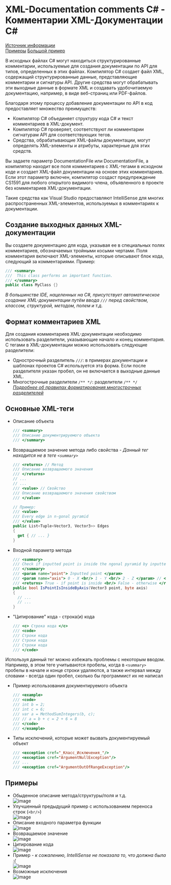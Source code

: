 # XML-Documentation comments C# - Комментарии XML-Документации C#

[Источник информации](https://learn.microsoft.com/ru-ru/dotnet/csharp/language-reference/xmldoc/)  
[Примеры](https://learn.microsoft.com/en-sg/dotnet/csharp/language-reference/xmldoc/recommended-tags#example)
[Большой пример](https://learn.microsoft.com/en-us/dotnet/csharp/language-reference/xmldoc/examples)

В исходных файлах C# могут находиться структурированные комментарии, используемые для создания документации по API для типов, определенных в этих файлах. Компилятор C# создает файл XML, содержащий структурированные данные, представляющие комментарии и сигнатуры API. Другие средства могут обрабатывать эти выходные данные в формате XML и создавать удобочитаемую документацию, например, в виде веб-страниц или PDF-файлов.

Благодаря этому процессу добавление документации по API в код предоставляет множество преимуществ:
* Компилятор C# объединяет структуру кода C# и текст комментариев в XML-документ.
* Компилятор C# проверяет, соответствуют ли комментарии сигнатурам API для соответствующих тегов.
* Средства, обрабатывающие XML-файлы документации, могут определять XML-элементы и атрибуты, характерные для этих средств.

Вы задаете параметр DocumentationFile или DocumentationFile, а компилятор находит все поля комментариев с XML-тегами в исходном коде и создает XML-файл документации на основе этих комментариев. Если этот параметр включен, компилятор создаст предупреждение CS1591 для любого открытого видимого члена, объявленного в проекте без комментариев XML-документации.

Такие средства как Visual Studio предоставляют IntelliSense для многих распространенных XML-элементов, используемых в комментариях к документации.

## Создание выходных данных XML-документации

Вы создаете документацию для кода, указывая ее в специальных полях комментариев, обозначаемых тройными косыми чертами. Поля комментария включают XML-элементы, которые описывают блок кода, следующий за комментариями. Пример:

```C#
/// <summary>
///  This class performs an important function.
/// </summary>
public class MyClass {}
```

*В большинстве IDE, нацеленных на C#, присутствует автоматическое создание XML-документации путём ввода `///` перед свойством, классом, структурой, методом, полем и т.д.*

## Формат комментариев XML

Для создания комментариев XML-документации необходимо использовать разделители, указывающие начало и конец комментария. С тегами в XML-документации можно использовать следующие разделители:
* Однострочный разделитель `///`: в примерах документации и шаблонах проектов C# используется эта форма. Если после разделителя указан пробел, он не включается в выходные данные XML.
* Многострочные разделители `/** */`: разделители `/** */` <br/> [*Подробнее об правилах форматирования многострочных разделителей*](https://learn.microsoft.com/ru-ru/dotnet/csharp/language-reference/xmldoc/)

## Основные XML-теги
* Описание объекта
  ```C#
  /// <summary> 
  /// Описание документрируемого объекта
  /// </summary>
  ```
* Возвращаемое значение метода либо свойства - _Данный тег находится не в теге `<summary>`_
  ```C#
  /// <returns> // Метод
  /// Описание возвращаемого значения
  /// </returns>
  // ...
  // ...
  /// <value> // Свойство
  /// Описание возвращаемого значения свойством
  /// </value>
  
  // Пример:
  /// <value>
  /// Every edge in n-gonal pyramid
  /// </value>
  public List<Tuple<Vector3, Vector3>> Edges
  {
    get { // ... }
  }
  ```
* Входной параметр метода
  ```C#
  /// <summary>
  /// Check if inputted point is inside the ngonal pyramid by inputted axis
  /// </summary>
  /// <param name="point"> Inputted point </param>
  /// <param name="axis"> 0 - X <br/> 1 - Y <br/> 2 - Z </param> // <br/> - перенос строки
  /// <returns> True - if point is inside <br/> False - otherwise </returns>
  public bool IsPointIsInsideByAxis(Vector3 point, byte axis)
  {
    // ...
    // ...
  }
  ```
* "Цитирование" кода - строка(и) кода
  ```C#
  /// <c> Строка кода </c>
  /// <code>
  /// Строки кода
  /// Строки кода
  /// Строки кода
  /// </code>
  ```
Используя данный тег можно избежать проблемы с некоторым вводом. Например, в этом теге учитываются пробелы, когда в `<summary>` пробелы в начале и конце строки удаляются, а также интервал между словами - всегда один пробел, сколько бы программист их не написал
* Пример использования документируемого объекта
  ```C#
  /// <example>
  /// <code>
  /// int b = 2;
  /// int c = 6;
  /// var a = MethodSumIntegers(b, c);
  /// // a = b + c = 2 + 6 = 8
  /// </code>
  /// </example>
  ```
* Типы исключений, которые может вызвать документируемый объект
  ```C#
  /// <exception cref="_Класс_Исключения_"/>
  /// <exception cref="ArgumentNullException"/>
  /// ...
  /// <exception cref="ArgumentOutOfRangeException"/>
  ``` 

## Примеры
* Обыденное описание метода/структуры/поля и т.д.  
![image](https://user-images.githubusercontent.com/91414886/228091178-d1b9e84c-0d68-4087-a524-1a3cf9bd7c4f.png)
* Улучшенный предыдущий пример с использованием переноса строк (`<br/>`)  
![image](https://user-images.githubusercontent.com/91414886/228091301-0b4af32f-2172-4f2e-a82a-a6b6ef1a14a1.png)
* Описание входного параметра функции  
![image](https://user-images.githubusercontent.com/91414886/228092440-129cd752-5b0e-4fc2-ae9d-a07d7a7039a0.png)
* Возвращаемое значение  
![image](https://user-images.githubusercontent.com/91414886/228095619-2d6414fe-4a89-4df7-bc05-bcd23a6fd25c.png)
* Цитирование кода  
![image](https://user-images.githubusercontent.com/91414886/228095784-c00b4106-65f9-46d8-9025-52a108315897.png)
* Пример - _к сожалению, IntelliSense не показала то, что должна была :(_  
![image](https://user-images.githubusercontent.com/91414886/228098292-6dadf23e-c673-4619-97d9-49636227cc6c.png)
* Возможные исключения  
![image](https://user-images.githubusercontent.com/91414886/228096268-adbb433f-0855-4cac-b78e-6496e738aab3.png)
